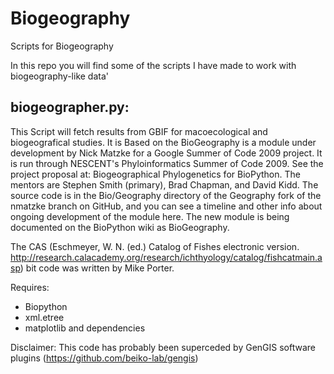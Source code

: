 Biogeography
============

Scripts for Biogeography

In this repo you will find some of the scripts I have made to work with biogeography-like data'

biogeographer.py:
----------------
This Script will fetch results from GBIF for macoecological and biogeografical studies.
It is Based on the BioGeography is a module under development by Nick Matzke for a Google
Summer of Code 2009 project. It is run through NESCENT's Phyloinformatics Summer of Code 
2009. See the project proposal at: 
Biogeographical Phylogenetics for BioPython. 
The mentors are Stephen Smith (primary), Brad Chapman, and David Kidd. 
The source code is in the Bio/Geography directory of the Geography fork of the nmatzke branch
on GitHub, and you can see a timeline and other info about ongoing development of the module
here. The new module is being documented on the BioPython wiki as BioGeography.

The CAS (Eschmeyer, W. N. (ed.) Catalog of Fishes electronic version.
http://research.calacademy.org/research/ichthyology/catalog/fishcatmain.asp) bit code was 
written by Mike Porter.

Requires: 
- Biopython
- xml.etree
- matplotlib and dependencies

Disclaimer: This code has probably been superceded by GenGIS software plugins (https://github.com/beiko-lab/gengis)
